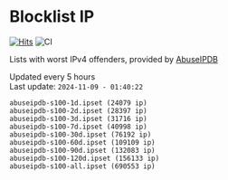 # Blocklist IP

[![Hits](https://hits.seeyoufarm.com/api/count/incr/badge.svg?url=https%3A%2F%2Fgithub.com%2Fborestad%2Fblocklist-ip%2F&count_bg=%2379C83D&title_bg=%23555555&icon=&icon_color=%23E7E7E7&title=hits&edge_flat=false)](https://hits.seeyoufarm.com)  ![CI](https://img.shields.io/github/workflow/status/borestad/blocklist-ip/CI?style=flat-square)

Lists with worst IPv4 offenders, provided by [AbuseIPDB](https://www.abuseipdb.com/)

<!-- FOOTER-PLACEHOLDER -->
Updated every 5 hours<br>
Last update: `2024-11-09 - 01:40:22`
```
abuseipdb-s100-1d.ipset (24079 ip)
abuseipdb-s100-2d.ipset (28397 ip)
abuseipdb-s100-3d.ipset (31716 ip)
abuseipdb-s100-7d.ipset (40998 ip)
abuseipdb-s100-30d.ipset (76192 ip)
abuseipdb-s100-60d.ipset (109109 ip)
abuseipdb-s100-90d.ipset (132083 ip)
abuseipdb-s100-120d.ipset (156133 ip)
abuseipdb-s100-all.ipset (690553 ip)
```
